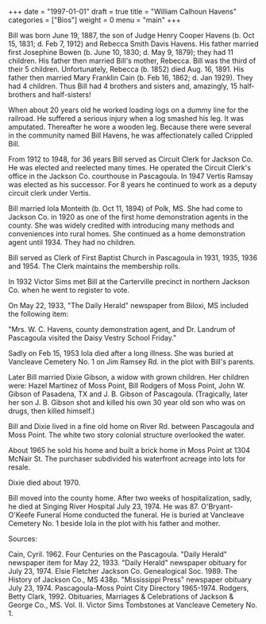 +++
date = "1997-01-01"
draft = true
title = "William Calhoun Havens"
categories = ["Bios"]
weight = 0
menu =  "main"
+++

Bill was born June 19, 1887, the son of Judge Henry Cooper Havens (b. Oct 15, 1831; d. Feb 7, 1912) and Rebecca Smith Davis Havens.   His father married first Josephine Bowen (b. June 10, 1830; d. May 9, 1879); they had 11 children.  His father then married Bill's mother, Rebecca.  Bill was the third of their 5 children.  Unfortunately, Rebecca (b. 1852) died Aug. 16, 1891.  His father then married Mary Franklin Cain (b. Feb 16, 1862; d. Jan 1929).  They had 4 children.  Thus Bill had 4 brothers and sisters and, amazingly, 15 half-brothers and half-sisters!

When about 20 years old he worked loading logs on a dummy line for the railroad.  He suffered a serious injury when a log smashed his leg.  It was amputated.  Thereafter he wore a wooden leg.  Because there were several in the community named Bill Havens, he was affectionately called Crippled Bill.

From 1912 to 1948, for 36 years Bill served as Circuit Clerk for Jackson Co.  He was elected and reelected many times.  He operated the Circuit Clerk's office in the Jackson Co. courthouse in Pascagoula.  In 1947 Vertis Ramsay was elected as his successor.  For 8 years he continued to work as a deputy circuit clerk under Vertis.

Bill married Iola Monteith (b. Oct 11, 1894) of Polk, MS.  She had come to Jackson Co. in 1920 as one of the first home demonstration agents in the county.  She was widely credited with introducing many methods and conveniences into rural homes.  She continued as a home demonstration agent until 1934.  They had no children.

Bill served as Clerk of First Baptist Church in Pascagoula in 1931, 1935, 1936 and 1954.  The Clerk maintains the membership rolls.

In 1932 Victor Sims met Bill at the Carterville precinct in northern Jackson Co. when he went to register to vote.

On May 22, 1933, "The Daily Herald" newspaper from Biloxi, MS included the following item:

"Mrs. W. C. Havens, county demonstration agent, and Dr. Landrum of Pascagoula visited the Daisy Vestry School Friday."

Sadly on Feb 15, 1953 Iola died after a long illness.  She was buried at Vancleave Cemetery No. 1 on Jim Ramsey Rd. in the plot with Bill's parents.

Later Bill married Dixie Gibson, a widow with grown children.  Her children were: Hazel Martinez of Moss Point, Bill Rodgers of Moss Point, John W. Gibson of Pasadena, TX and J. B. Gibson of Pascagoula.  (Tragically, later her son J. B. Gibson shot and killed his own 30 year old son who was on drugs, then killed himself.)

Bill and Dixie lived in a fine old home on River Rd. between Pascagoula and Moss Point.  The white two story colonial structure overlooked the water.

About 1965 he sold his home and built a brick home in Moss Point at 1304 McNair St.  The purchaser subdivided his waterfront acreage into lots for resale. 

Dixie died about 1970.

Bill moved into the county home.  After two weeks of hospitalization, sadly, he died at Singing River Hospital July 23, 1974.  He was 87.  O'Bryant-O'Keefe Funeral Home conducted the funeral.  He is buried at Vancleave Cemetery No. 1 beside Iola in the plot with his father and mother.

Sources:

Cain, Cyril. 1962. Four Centuries on the Pascagoula.
"Daily Herald" newspaper item for May 22, 1933.
"Daily Herald" newspaper obituary for July 23, 1974.
Elsie Fletcher
Jackson Co. Genealogical Soc. 1989. The History of Jackson Co., MS 438p.
"Mississippi Press" newspaper obituary July 23, 1974.
Pascagoula-Moss Point City Directory 1965-1974.
Rodgers, Betty Clark, 1992. Obituaries, Marriages & Celebrations of Jackson & George Co., MS. Vol. II.
Victor Sims
Tombstones at Vancleave Cemetery No. 1.
